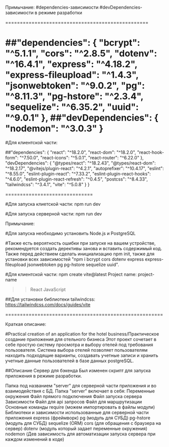Примычание:
#dependencies-зависимости
#devDependencies-зависимости в режиме разработки

=================================================


##"dependencies": {
    "bcrypt": "^5.1.1",
    "cors": "^2.8.5",
    "dotenv": "^16.4.1",
    "express": "^4.18.2",
    "express-fileupload": "^1.4.3",
    "jsonwebtoken": "^9.0.2",
    "pg": "^8.11.3",
    "pg-hstore": "^2.3.4",
    "sequelize": "^6.35.2",
    "uuid": "^9.0.1"
  },
##"devDependencies": {
    "nodemon": "^3.0.3"
}
==================================

#Для клиентской части:

##"dependencies": {
    "react": "^18.2.0",
    "react-dom": "^18.2.0",
    "react-hook-form": "^7.50.0",
    "react-icons": "^5.0.1",
    "react-router": "^6.22.0"
  },
  "devDependencies": {
    "@types/react": "^18.2.43",
    "@types/react-dom": "^18.2.17",
    "@vitejs/plugin-react": "^4.2.1",
    "autoprefixer": "^10.4.17",
    "eslint": "^8.55.0",
    "eslint-plugin-react": "^7.33.2",
    "eslint-plugin-react-hooks": "^4.6.0",
    "eslint-plugin-react-refresh": "^0.4.5",
    "postcss": "^8.4.33",
    "tailwindcss": "^3.4.1",
    "vite": "^5.0.8"
  }
}

==============================

#Для запуска клиетской части: npm run dev

#Для запуска серверной части: npm run dev 


Примычание:

#Для запуска необходимо установить Node.js и PostgreSQL

#Также есть вероятность ошибки при запуске на вашем устройстве, рекомендуется создать дерективы занова и вставить содержимый код. Также перед действием сделать инициализацию npm init, также для установки всех зависимостей "npm i bcrypt cors dotenv express express-fileupload jsonwebtoken pg pg-hstore sequelize uuid".

#Для клиентской части:
npm create vite@latest
Project name: project-name
>> React
>> JavaScript

##Для установки библиотеки tailwindcss:
https://tailwindcss.com/docs/guides/vite

======================================================

Краткая описание:

#Practical creation of an application for the hotel business/Практическое создание приложения для отельного бизнеса
Этот проект сочетает в себе простую систему просмотра и выбору отелей под требования пользователя. Система выбора отелей позволяет пользователям находить подходящие варианты, создавать учетные записи и хранить учетные данные пользователей в базе данных postgreSQL.

##Описание
Сервер для бэкенда
Был изменен скрипт для запуска приложения в режиме разработки.

Папка под названием "server" для серверной части приложения и во взаимодействия с БД.
Папка "server" включает в себя:
Переменные окружения
Файл прямого подключения
Файл запуска сервера
Зависимости
Файл для api запросов
Файл для маршрутизации
Основные команды
require (можем импортировать в файлы модули)
Библиотеки и зависимости использованные для серверной части приложения
express (фреймворк)
pg (модуль для СУБД)
pg-hstore (модуль для СУБД)
sequelize (ORM)
cors (для обращения с браузера на сервер)
dotenv (модуль который задает переменные окружения)
nodemon (Дев зависимость для автоматизации запуска сервера при каждом изменений в коде)
